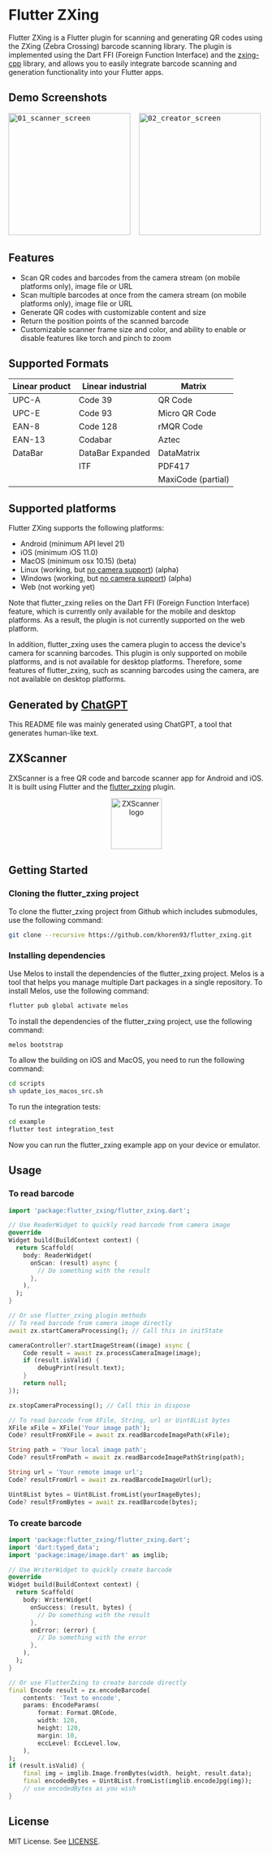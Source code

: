 # Flutter ZXing

Flutter ZXing is a Flutter plugin for scanning and generating QR codes using the ZXing (Zebra Crossing) barcode scanning library. The plugin is implemented using the Dart FFI (Foreign Function Interface) and the [zxing-cpp](https://github.com/zxing-cpp/zxing-cpp) library, and allows you to easily integrate barcode scanning and generation functionality into your Flutter apps.

## Demo Screenshots

<pre>
<img alt="01_scanner_screen" src="https://user-images.githubusercontent.com/11523360/222677044-a15841a7-e617-44bb-b3a0-66b2d5b57dce.png" width="240">&nbsp; <img alt="02_creator_screen" src="https://user-images.githubusercontent.com/11523360/222677058-60a676fd-c229-4b51-8780-f40155cb5db6.png" width="240">&nbsp;
</pre>

## Features

- Scan QR codes and barcodes from the camera stream (on mobile platforms only), image file or URL
- Scan multiple barcodes at once from the camera stream (on mobile platforms only), image file or URL
- Generate QR codes with customizable content and size
- Return the position points of the scanned barcode
- Customizable scanner frame size and color, and ability to enable or disable features like torch and pinch to zoom

## Supported Formats

| Linear product | Linear industrial | Matrix             |
|----------------|-------------------|--------------------|
| UPC-A          | Code 39           | QR Code            |
| UPC-E          | Code 93           | Micro QR Code      |
| EAN-8          | Code 128          | rMQR Code          |
| EAN-13         | Codabar           | Aztec              |
| DataBar        | DataBar Expanded  | DataMatrix         |
|                | ITF               | PDF417             |
|                |                   | MaxiCode (partial) |

## Supported platforms

Flutter ZXing supports the following platforms:

- Android (minimum API level 21)
- iOS (minimum iOS 11.0)
- MacOS (minimum osx 10.15) (beta)
- Linux (working, but [no camera support](https://pub.dev/packages/camera)) (alpha)
- Windows (working, but [no camera support](https://pub.dev/packages/camera)) (alpha)
- Web (not working yet)

Note that flutter_zxing relies on the Dart FFI (Foreign Function Interface) feature, which is currently only available for the mobile and desktop platforms. As a result, the plugin is not currently supported on the web platform.

In addition, flutter_zxing uses the camera plugin to access the device's camera for scanning barcodes. This plugin is only supported on mobile platforms, and is not available for desktop platforms. Therefore, some features of flutter_zxing, such as scanning barcodes using the camera, are not available on desktop platforms.

## Generated by [ChatGPT](https://chat.openai.com/chat)

This README file was mainly generated using ChatGPT, a tool that generates human-like text.

## ZXScanner

ZXScanner is a free QR code and barcode scanner app for Android and iOS. It is built using Flutter and the [flutter_zxing](https://github.com/khoren93/flutter_zxing) plugin.

<p align="center">
    <a href="https://github.com/khoren93/flutter_zxing/tree/main/zxscanner">
        <img src="https://user-images.githubusercontent.com/11523360/178162663-57ec28ac-7075-43ab-ac31-35058298c73e.png" alt="ZXScanner logo" height="100" >
    </a>
</p>

## Getting Started

### Cloning the flutter_zxing project

To clone the flutter_zxing project from Github which includes submodules, use the following command:

```bash
git clone --recursive https://github.com/khoren93/flutter_zxing.git
```

### Installing dependencies

Use Melos to install the dependencies of the flutter_zxing project. Melos is a tool that helps you manage multiple Dart packages in a single repository. To install Melos, use the following command:

```bash
flutter pub global activate melos
```

To install the dependencies of the flutter_zxing project, use the following command:

```bash
melos bootstrap
```

To allow the building on iOS and MacOS, you need to run the following command:

```bash
cd scripts
sh update_ios_macos_src.sh
```

To run the integration tests:

```bash
cd example
flutter test integration_test
```

Now you can run the flutter_zxing example app on your device or emulator.

## Usage

### To read barcode

```dart
import 'package:flutter_zxing/flutter_zxing.dart';

// Use ReaderWidget to quickly read barcode from camera image
@override
Widget build(BuildContext context) {
  return Scaffold(
    body: ReaderWidget(
      onScan: (result) async {
        // Do something with the result
      },
    ),
  );
}

// Or use flutter_zxing plugin methods 
// To read barcode from camera image directly
await zx.startCameraProcessing(); // Call this in initState

cameraController?.startImageStream((image) async {
    Code result = await zx.processCameraImage(image);
    if (result.isValid) {
        debugPrint(result.text);
    }
    return null;
});

zx.stopCameraProcessing(); // Call this in dispose

// To read barcode from XFile, String, url or Uint8List bytes
XFile xFile = XFile('Your image path');
Code? resultFromXFile = await zx.readBarcodeImagePath(xFile);

String path = 'Your local image path';
Code? resultFromPath = await zx.readBarcodeImagePathString(path);

String url = 'Your remote image url';
Code? resultFromUrl = await zx.readBarcodeImageUrl(url);

Uint8List bytes = Uint8List.fromList(yourImageBytes);
Code? resultFromBytes = await zx.readBarcode(bytes);
```

### To create barcode

```dart
import 'package:flutter_zxing/flutter_zxing.dart';
import 'dart:typed_data';
import 'package:image/image.dart' as imglib;

// Use WriterWidget to quickly create barcode
@override
Widget build(BuildContext context) {
  return Scaffold(
    body: WriterWidget(
      onSuccess: (result, bytes) {
        // Do something with the result
      },
      onError: (error) {
        // Do something with the error
      },
    ),
  );
}

// Or use FlutterZxing to create barcode directly
final Encode result = zx.encodeBarcode(
    contents: 'Text to encode',
    params: EncodeParams(
        format: Format.QRCode,
        width: 120,
        height: 120,
        margin: 10,
        eccLevel: EccLevel.low,
    ),
);
if (result.isValid) {
    final img = imglib.Image.fromBytes(width, height, result.data);
    final encodedBytes = Uint8List.fromList(imglib.encodeJpg(img));
    // use encodedBytes as you wish
}
```

## License

MIT License. See [LICENSE](https://github.com/khoren93/flutter_zxing/blob/master/LICENSE).
